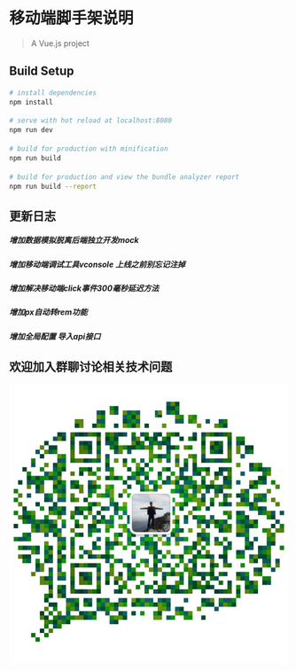 # 移动端脚手架说明

> A Vue.js project

## Build Setup

``` bash
# install dependencies
npm install

# serve with hot reload at localhost:8080
npm run dev

# build for production with minification
npm run build

# build for production and view the bundle analyzer report
npm run build --report
```



## 更新日志
#####  增加数据模拟脱离后端独立开发mock
#####  增加移动端调试工具vconsole 上线之前别忘记注掉
#####  增加解决移动端click事件300毫秒延迟方法
#####  增加px自动转rem功能
#####  增加全局配置 导入api接口



## 欢迎加入群聊讨论相关技术问题

![image](https://github.com/Xingen123/Vue-Phone/blob/master/readmeImg/my.jpg)

<!-- ###  表格的制作


<table style="text-align: center">
  <thead>
    <tr>
        <td>名称</td>
        <td>功能</td>
        <td>默认值</td>
        <td>可选值</td>
    </tr>
  </thead>
  <tbody>
    <tr>
        <td>img</td>
        <td>裁剪图片的地址</td>
        <td>空</td>
        <td>url 地址 || base64 || blob</td>
    </tr>
  </tbody>
</table> -->









